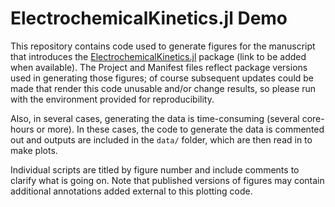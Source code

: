 # ElectrochemicalKinetics.jl Demo
This repository contains code used to generate figures for the manuscript that introduces the [ElectrochemicalKinetics.jl](https://github.com/BattModels/ElectrochemicalKinetics.jl) package (link to be added when available). The Project and Manifest files reflect package versions used in generating those figures; of course subsequent updates could be made that render this code unusable and/or change results, so please run with the environment provided for reproducibility.

Also, in several cases, generating the data is time-consuming (several core-hours or more). In these cases, the code to generate the data is commented out and outputs are included in the `data/` folder, which are then read in to make plots.

Individual scripts are titled by figure number and include comments to clarify what is going on. Note that published versions of figures may contain additional annotations added external to this plotting code.